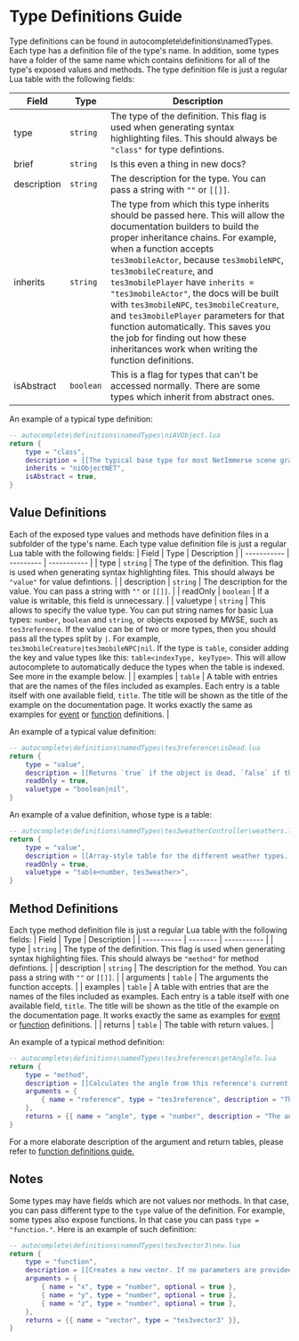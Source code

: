 # Type Definitions Guide

Type definitions can be found in autocomplete\definitions\namedTypes. Each type has a definition file of the type's name. In addition, some types have a folder of the same name which contains definitions for all of the type's exposed values and methods. The type definition file is just a regular Lua table with the following fields:

| Field       | Type      | Description |
| ----------- | --------- | ----------- |
| type        | `string`  | The type of the definition. This flag is used when generating syntax highlighting files. This should always be `"class"` for type defintions. |
| brief       | `string`  | Is this even a thing in new docs? |
| description | `string`  | The description for the type. You can pass a string with `""` or `[[]]`. |
| inherits    | `string`  | The type from which this type inherits should be passed here. This will allow the documentation builders to build the proper inheritance chains. For example, when a function accepts `tes3mobileActor`, because `tes3mobileNPC`, `tes3mobileCreature`, and `tes3mobilePlayer` have `inherits = "tes3mobileActor"`, the docs will be built with `tes3mobileNPC`, `tes3mobileCreature`, and `tes3mobilePlayer` parameters for that function automatically. This saves you the job for finding out how these inheritances work when writing the function definitions. |
| isAbstract  | `boolean` | This is a flag for types that can't be accessed normally. There are some types which inherit from abstract ones. |

An example of a typical type definition:

```lua
-- autocomplete\definitions\namedTypes\niAVObject.lua
return {
	type = "class",
	description = [[The typical base type for most NetImmerse scene graph objects.]],
	inherits = "niObjectNET",
	isAbstract = true,
}
```

## Value Definitions

Each of the exposed type values and methods have definition files in a subfolder of the type's name. Each type value definition file is just a regular Lua table with the following fields:
| Field       | Type      | Description |
| ----------- | --------- | ----------- |
| type        | `string`  | The type of the definition. This flag is used when generating syntax highlighting files. This should always be `"value"` for value defintions. |
| description | `string`  | The description for the value. You can pass a string with `""` or `[[]]`. |
| readOnly    | `boolean` | If a value is writable, this field is unnecessary. |
| valuetype   | `string`  | This allows to specify the value type. You can put string names for basic Lua types: `number`, `boolean` and `string`, or objects exposed by MWSE, such as `tes3reference`. If the value can be of two or more types, then you should pass all the types split by `|`. For example, `tes3mobileCreature|tes3mobileNPC|nil`. If the type is `table`, consider adding the key and value types like this: `table<indexType, keyType>`. This will allow autocomplete to automatically deduce the types when the table is indexed. See more in the example below. |
| examples    | `table`   | A table with entries that are the names of the files included as examples. Each entry is a table itself with one available field, `title`. The title will be shown as the title of the example on the documentation page. It works exactly the same as examples for [event](https://github.com/MWSE/MWSE/blob/master/docs/event-definitions-guide.md) or [function](https://github.com/MWSE/MWSE/blob/master/docs/function-definitions-guide.md) definitions. |

An example of a typical value definition:

```lua
-- autocomplete\definitions\namedTypes\tes3reference\isDead.lua
return {
	type = "value",
	description = [[Returns `true` if the object is dead, `false` if they are alive, or `nil` if that couldn't be determined.]],
	readOnly = true,
	valuetype = "boolean|nil",
}
```

An example of a value definition, whose type is a table:

```lua
-- autocomplete\definitions\namedTypes\tes3weatherController\weathers.lua
return {
	type = "value",
	description = [[Array-style table for the different weather types. Each object in the table is a [tes3weather](https://mwse.github.io/MWSE/types/tes3weather/). The indexes in the table correspond to the [`tes3.weather`](https://mwse.github.io/MWSE/references/weather-types/) enumeration.]],
	readOnly = true,
	valuetype = "table<number, tes3weather>",
}
```

## Method Definitions

Each type method definition file is just a regular Lua table with the following fields:
| Field       | Type     | Description |
| ----------- | -------- | ----------- |
| type        | `string` | The type of the definition. This flag is used when generating syntax highlighting files. This should always be `"method"` for method defintions. |
| description | `string` | The description for the method. You can pass a string with `""` or `[[]]`. |
| arguments   | `table`  | The arguments the function accepts. |
| examples    | `table`  | A table with entries that are the names of the files included as examples. Each entry is a table itself with one available field, `title`. The title will be shown as the title of the example on the documentation page. It works exactly the same as examples for [event](https://github.com/MWSE/MWSE/blob/master/docs/event-definitions-guide.md) or [function](https://github.com/MWSE/MWSE/blob/master/docs/function-definitions-guide.md) definitions. |
| returns     | `table`  | The table with return values. |

An example of a typical method definition:

```lua
-- autocomplete\definitions\namedTypes\tes3reference\getAngleTo.lua
return {
	type = "method",
	description = [[Calculates the angle from this reference's current facing to the target reference.]],
	arguments = {
		{ name = "reference", type = "tes3reference", description = "The reference to calculate the angle to." },
	},
	returns = {{ name = "angle", type = "number", description = "The angle to the given reference." }},
}
```

For a more elaborate description of the argument and return tables, please refer to [function definitions guide.](https://github.com/MWSE/MWSE/blob/master/docs/function-definitions-guide.md)

## Notes

Some types may have fields which are not values nor methods. In that case, you can pass different type to the `type` value of the definition. For example, some types also expose functions. In that case you can pass `type = "function."`. Here is an example of such definition:

```lua
-- autocomplete\definitions\namedTypes\tes3vector3\new.lua
return {
	type = "function",
	description = [[Creates a new vector. If no parameters are provided, an empty set will be constructed.]],
	arguments = {
		{ name = "x", type = "number", optional = true },
		{ name = "y", type = "number", optional = true },
		{ name = "z", type = "number", optional = true },
	},
	returns = {{ name = "vector", type = "tes3vector3" }},
}
```

